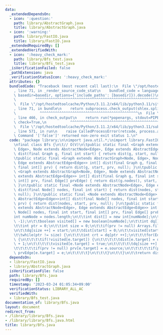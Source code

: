 ```yaml
---
data:
  _extendedDependsOn:
  - icon: ':question:'
    path: library/AbstractGraph.java
    title: library/AbstractGraph.java
  - icon: ':warning:'
    path: library/FastIO.java
    title: library/FastIO.java
  _extendedRequiredBy: []
  _extendedVerifiedWith:
  - icon: ':heavy_check_mark:'
    path: library/Bfs_test.java
    title: library/Bfs_test.java
  _isVerificationFailed: false
  _pathExtension: java
  _verificationStatusIcon: ':heavy_check_mark:'
  attributes: {}
  bundledCode: "Traceback (most recent call last):\n  File \"/opt/hostedtoolcache/Python/3.11.2/x64/lib/python3.11/site-packages/onlinejudge_verify/documentation/build.py\"\
    , line 71, in _render_source_code_stat\n    bundled_code = language.bundle(stat.path,\
    \ basedir=basedir, options={'include_paths': [basedir]}).decode()\n          \
    \         ^^^^^^^^^^^^^^^^^^^^^^^^^^^^^^^^^^^^^^^^^^^^^^^^^^^^^^^^^^^^^^^^^^^^^^^^^^^^^^^^^\n\
    \  File \"/opt/hostedtoolcache/Python/3.11.2/x64/lib/python3.11/site-packages/onlinejudge_verify/languages/user_defined.py\"\
    , line 71, in bundle\n    return subprocess.check_output(shlex.split(command))\n\
    \           ^^^^^^^^^^^^^^^^^^^^^^^^^^^^^^^^^^^^^^^^^^^^^\n  File \"/opt/hostedtoolcache/Python/3.11.2/x64/lib/python3.11/subprocess.py\"\
    , line 466, in check_output\n    return run(*popenargs, stdout=PIPE, timeout=timeout,\
    \ check=True,\n           ^^^^^^^^^^^^^^^^^^^^^^^^^^^^^^^^^^^^^^^^^^^^^^^^^^^^^^^^^\n\
    \  File \"/opt/hostedtoolcache/Python/3.11.2/x64/lib/python3.11/subprocess.py\"\
    , line 571, in run\n    raise CalledProcessError(retcode, process.args,\nsubprocess.CalledProcessError:\
    \ Command '['false']' returned non-zero exit status 1.\n"
  code: "package library;\n\nimport java.util.*;\nimport library.FastIO;\nimport library.AbstractGraph;\n\
    \nfinal class Bfs {\n\t// O(V)\n\tpublic static final <Graph extends AbstractGraph<Node,\
    \ Edge>, Node extends AbstractNode<Edge>, Edge extends AbstractEdge<Edge>> int[]\
    \ dist(final Graph g, final int start) { return dist(g, start, null, null); }\n\
    \tpublic static final <Graph extends AbstractGraph<Node, Edge>, Node extends AbstractNode<Edge>,\
    \ Edge extends AbstractEdge<Edge>> int[] dist(final Graph g, final int start,\
    \ final int[] prv) { return dist(g, start, prv, null); }\n\tpublic static final\
    \ <Graph extends AbstractGraph<Node, Edge>, Node extends AbstractNode<Edge>, Edge\
    \ extends AbstractEdge<Edge>> int[] dist(final Graph g, final int start, final\
    \ int[] prv, final Edge[] prvEdge) { return dist(g.nodes(), start, prv, prvEdge);\
    \ }\n\tpublic static final <Node extends AbstractNode<Edge>, Edge extends AbstractEdge<Edge>>int[]\
    \ dist(final Node[] nodes, final int start) { return dist(nodes, start, null,\
    \ null); }\n\tpublic static final <Node extends AbstractNode<Edge>, Edge extends\
    \ AbstractEdge<Edge>>int[] dist(final Node[] nodes, final int start, final int[]\
    \ prv) { return dist(nodes, start, prv, null); }\n\tpublic static final <Node\
    \ extends AbstractNode<Edge>, Edge extends AbstractEdge<Edge>> int[] dist(final\
    \ Node[] nodes, final int start, final int[] prv, final Edge[] prvEdge) {\n\t\t\
    int numNode = nodes.length;\n\t\tint dist[] = new int[numNode];\n\t\tArrays.fill(dist,\
    \ -1);\n\t\tboolean visited[] = new boolean[numNode];\n\t\tint dq[] = new int[numNode];\n\
    \t\tint ptr = 0;\n\t\tint size = 0;\n\t\tif(prv != null) Arrays.fill(prv, -1);\n\
    \n\t\tdq[size ++] = start;\n\t\tdist[start] = 0;\n\t\tvisited[start] = true;\n\
    \t\twhile(ptr != size) {\n\t\t\tint crt = dq[ptr ++];\n\t\t\tfor(Edge e : nodes[crt])\
    \ {\n\t\t\t\tif(!visited[e.target]) {\n\t\t\t\t\tdist[e.target] = dist[e.source]\
    \ + 1;\n\t\t\t\t\tvisited[e.target] = true;\n\t\t\t\t\tdq[size ++] = e.target;\n\
    \t\t\t\t\tif(prv != null) prv[e.target] = e.source;\n\t\t\t\t\tif(prvEdge != null)\
    \ prvEdge[e.target] = e;\n\t\t\t\t}\n\t\t\t}\n\t\t}\n\t\treturn dist;\n\t}\n}"
  dependsOn:
  - library/FastIO.java
  - library/AbstractGraph.java
  isVerificationFile: false
  path: library/Bfs.java
  requiredBy: []
  timestamp: '2023-03-24 01:05:34+09:00'
  verificationStatus: LIBRARY_ALL_AC
  verifiedWith:
  - library/Bfs_test.java
documentation_of: library/Bfs.java
layout: document
redirect_from:
- /library/library/Bfs.java
- /library/library/Bfs.java.html
title: library/Bfs.java
---
```


